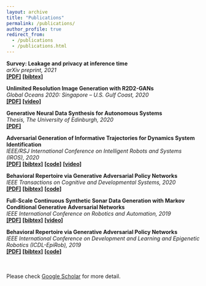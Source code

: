 ```yaml
---
layout: archive
title: "Publications"
permalink: /publications/
author_profile: true
redirect_from: 
  - /publications
  - /publications.html
---
```


<!-- {% if author.googlescholar %}
  You can also find my articles on <u><a href="{{author.googlescholar}}">my Google Scholar profile</a>.</u>
{% endif %} -->


**Survey: Leakage and privacy at inference time** \
_arXiv preprint, 2021_ \
[**[PDF]**](https://arxiv.org/abs/2107.01614)  [**[bibtex]**](https://dblp.uni-trier.de/rec/journals/corr/abs-2107-01614.html?view=bibtex)


**Unlimited Resolution Image Generation with R2D2-GANs**\
_Global Oceans 2020: Singapore – U.S. Gulf Coast, 2020_\
[**[PDF]**](https://ieeexplore.ieee.org/abstract/document/9389260) [**[video]**](https://youtu.be/fTaZPOXtVXI)


**Generative Neural Data Synthesis for Autonomous Systems**\
_Thesis, The University of Edinburgh, 2020_\
[**[PDF]**](https://ethos.bl.uk/OrderDetails.do?uin=uk.bl.ethos.838454)


**Adversarial Generation of Informative Trajectories for Dynamics System Identification**\
_IEEE/RSJ International Conference on Intelligent Robots and Systems (IROS), 2020_\
[**[PDF]**](https://ieeexplore.ieee.org/abstract/document/9340801)  [**[bibtex]**](https://ieeexplore.ieee.org/abstract/document/9340801)  [**[code]**](https://github.com/Instassa/SIDE-GAN-Pytorch) [**[video]**](https://youtu.be/N32WzBEAIFM)


**Behavioral Repertoire via Generative Adversarial Policy Networks**\
_IEEE Transactions on Cognitive and Developmental Systems, 2020_\
[**[PDF]**](https://ieeexplore.ieee.org/abstract/document/9138488)  [**[bibtex]**](https://ieeexplore.ieee.org/abstract/document/9138488)  [**[code]**](https://github.com/Instassa/DREAM-DCGAN-for-Baxter-unconditional-trajectories)


**Full-Scale Continuous Synthetic Sonar Data Generation with Markov Conditional Generative Adversarial Networks**\
_IEEE International Conference on Robotics and Automation, 2019_\
[**[PDF]**](https://ieeexplore.ieee.org/abstract/document/9197353)  [**[bibtex]**](https://ieeexplore.ieee.org/abstract/document/9197353) [**[video]**](https://youtu.be/tkF4wNfjzBI)


**Behavioral Repertoire via Generative Adversarial Policy Networks**\
_IEEE International Conference on Development and Learning and Epigenetic Robotics (ICDL-EpiRob), 2019_\
[**[PDF]**](https://ieeexplore.ieee.org/document/8850727)  [**[bibtex]**](https://ieeexplore.ieee.org/document/8850727) [**[code]**](https://github.com/Instassa/DREAM-DCGAN-for-Baxter-unconditional-trajectories)



\
\
Please check [Google Scholar](https://scholar.google.com/citations?hl=en&user=dQDRtY0AAAAJ&view_op=list_works&sortby=pubdate) for more detail.
